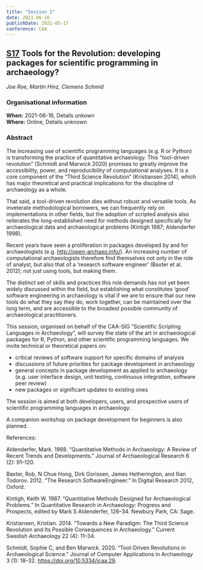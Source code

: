 ```yaml
---
title: "Session I"
date: 2021-06-16
publishDate: 2021-05-17
conference: CAA
---
```


## [S17](https://2021.caaconference.org/sessions/#17) Tools for the Revolution: developing packages for scientific programming in archaeology?

*Joe Roe, Martin Hinz, Clemens Schmid*

### Organisational information

**When:** 2021-06-16, Details unkown    
**Where:** Online, Details unknown

### Abstract

The increasing use of scientific programming languages (e.g. R or Python) is transforming the practice of quantitative archaeology. This “tool-driven revolution” (Schmidt and Marwick 2020) promises to greatly improve the accessibility, power, and reproducibility of computational analyses. It is a core component of the “Third Science Revolution” (Kristiansen 2014), which has major theoretical and practical implications for the discipline of archaeology as a whole.

That said, a tool-driven revolution dies without robust and versatile tools.
As inveterate methodological borrowers, we can frequently rely on implementations in other fields, but the adoption of scripted analysis also reiterates the long-established need for methods designed specifically for archaeological data and archaeological problems (Kintigh 1987; Aldenderfer 1998).

Recent years have seen a proliferation in packages developed by and for archaeologists (e.g. http://open-archaeo.info/). An increasing number of computational archaeologists therefore find themselves not only in the role of analyst, but also that of a ‘research software engineer’ (Baxter et al. 2012); not just using tools, but making them.

The distinct set of skills and practices this role demands has not yet been widely discussed within the field, but establishing what constitutes ‘good’ software engineering in archaeology is vital if we are to ensure that our new tools do what they say they do, work together, can be maintained over the long term, and are accessible to the broadest possible community of archaeological practitioners.

This session, organised on behalf of the CAA-SIG “Scientific Scripting Languages in Archaeology”, will survey the state of the art in archaeological packages for R, Python, and other scientific programming languages.
We invite technical or theoretical papers on:

- critical reviews of software support for specific domains of analysis
- discussions of future priorities for package development in archaeology
- general concepts in package development as applied to archaeology (e.g. user interface design, unit testing, continuous integration, software peer review)
- new packages or significant updates to existing ones

The session is aimed at both developers, users, and prospective users of scientific programming languages in archaeology.

A companion workshop on package development for beginners is also planned.

References:

Aldenderfer, Mark. 1998. “Quantitative Methods in Archaeology: A Review of Recent Trends and Developments.” Journal of Archaeological Research 6 (2): 91–120.

Baxter, Rob, N Chue Hong, Dirk Gorissen, James Hetherington, and Ilian Todorov. 2012. “The Research SoftwareEngineer.” In Digital Research 2012, Oxford.

Kintigh, Keith W. 1987. “Quantitative Methods Designed for Archaeological Problems.” In Quantitative Research in Archaeology: Progress and Prospects, edited by Mark S Aldenderfer, 126–34. Newbury Park, CA: Sage.

Kristiansen, Kristian. 2014. “Towards a New Paradigm: The Third Science Revolution and Its Possible Consequences in Archaeology.” Current Swedish Archaeology 22 (4): 11–34.

Schmidt, Sophie C, and Ben Marwick. 2020. “Tool-Driven Revolutions in Archaeological Science.” Journal of Computer Applications in Archaeology 3 (1): 18–32. https://doi.org/10.5334/jcaa.29.
